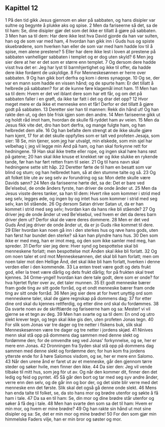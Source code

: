 ## Kapittel 12

1 På den tid gikk Jesus gjennom en aker på sabbaten, og hans disipler var sultne og begynte å plukke aks og spise.
2 Men da fariseerne så det, sa de til ham: Se, dine disipler gjør det som det ikke er tillatt å gjøre på sabbaten.
3 Men han sa til dem: Har dere ikke lest hva David gjorde da han var sulten, han og de som var med ham,
4 hvordan han gikk inn i Guds hus og spiste skuebrødene, som hverken han eller de som var med ham hadde lov til å spise, men alene prestene?
5 Eller har dere ikke lest i loven at prestene på sabbaten vanhelliger sabbaten i templet og er dog uten skyld?
6 Men jeg sier dere at her er det som er større enn templet.
7 Og dersom dere hadde visst hva det er: Jeg har lyst til barmhjertighet og ikke til offer, da hadde dere ikke fordømt de uskyldige.
8 For Menneskesønnen er herre over sabbaten.
9 Og han gikk bort derfra og kom i deres synagoge.
10 Og se, der var en mann som hadde en vissen hånd; og de spurte ham: Er det tillatt å helbrede på sabbaten? for at de kunne føre klagemål imot ham.
11 Men han sa til dem: Hvem er det vel iblant dere som har ett får, og om det på sabbaten faller i en grøft, da ikke tar fatt i det og drar det opp?
12 Hvor meget mere er da ikke et menneske enn et får! Derfor er det tillatt å gjøre godt på sabbaten.
13 Deretter sier han til mannen: Rekk din hånd ut! Og han rakte den ut, og den ble frisk igjen som den andre.
14 Men fariseerne gikk ut og holdt råd imot ham, hvordan de skulle få ryddet ham av veien.
15 Men da Jesus fikk vite det, dro han bort derfra, og mange fulgte ham, og han helbredet dem alle.
16 Og han befalte dem strengt at de ikke skulle gjøre ham kjent,
17 for at det skulle oppfylles som er talt ved profeten Jesaja, som sier:
18 Se, min tjener, som jeg har utvalgt, min elskede, som min sjel har velbehag i; jeg vil legge min Ånd på ham, og han skal forkynne rett for hedningene.
19 Han skal ikke trette eller rope, og ingen skal høre hans røst på gatene;
20 han skal ikke knuse et knekket rør og ikke slukke en rykende tande, før han har ført retten fram til seier.
21 Og til hans navn skal hedningene sette sitt håp.
22 Deretter førte de til ham en besatt som var blind og stum; og han helbredet ham, så at den stumme talte og så.
23 Og alt folket ble ute av seg selv av forundring og sa: Mon dette skulle være Davids sønn?
24 Men da fariseerne hørte det, sa de: Det er bare ved Be'elsebul, de onde ånders fyrste, han driver de onde ånder ut.
25 Men da Jesus visste deres tanker, sa han til dem: Hvert rike som kommer i strid med seg selv, legges øde, og ingen by og intet hus som kommer i strid med seg selv, kan bli stående.
26 Og dersom Satan driver Satan ut, da er han kommet i strid med seg selv; hvordan kan da hans rike bli stående?
27 Og driver jeg de onde ånder ut ved Be'elsebul, ved hvem er det da deres barn driver dem ut? Derfor skal de være deres dommere.
28 Men er det ved Guds Ånd jeg driver de onde ånder ut, da er jo Guds rike kommet til dere.
29 Eller hvordan kan noen gå inn i den sterkes hus og røve hans gods, uten han først har bundet den sterke? så kan han plyndre hans hus.
30 Den som ikke er med meg, han er imot meg, og den som ikke samler med meg, han spreder.
31 Derfor sier jeg dere: Hver synd og bespottelse skal bli menneskene forlatt; men bespottelse mot Ånden skal ikke bli forlatt.
32 Og om noen taler et ord mot Menneskesønnen, det skal bli ham forlatt; men om noen taler mot den Hellige Ånd, det skal ikke bli ham forlatt, hverken i denne verden eller i den kommende.
33 La enten treet være godt og dets frukt god, eller la treet være dårlig og dets frukt dårlig; for på frukten skal treet kjennes.
34 Orme-yngel! hvordan kan dere tale godt, dere som er onde? for hva hjertet flyter over av, det taler munnen.
35 Et godt menneske bærer fram gode ting av sitt gode forråd, og et ondt menneske bærer fram onde ting av sitt onde forråd.
36 Men jeg sier dere at for hvert unyttig ord som menneskene taler, skal de gjøre regnskap på dommens dag;
37 for etter dine ord skal du kjennes rettferdig, og etter dine ord skal du fordømmes.
38 Da svarte noen av de skriftlærde og fariseerne ham og sa: Mester! vi vil gjerne se et tegn av deg.
39 Men han svarte og sa til dem: En ond og utro slekt krever tegn, og tegn skal ikke gis den, uten profeten Jonas tegn.
40 For slik som Jonas var tre dager og tre netter i fiskens buk, slik skal Menneskesønnen være tre dager og tre netter i jordens skjød.
41 Ninives menn skal stå opp på dommens dag sammen med denne slekt og fordømme den; for de omvendte seg ved Jonas' forkynnelse, og se, her er mere enn Jonas.
42 Dronningen fra Syden skal stå opp på dommens dag sammen med denne slekt og fordømme den; for hun kom fra jordens ytterste ende for å høre Salomos visdom, og se, her er mere enn Salomo.
43 Når den urene ånd er faret ut av et menneske, går den gjennom tørre steder og søker hvile, men finner den ikke.
44 Da sier den: Jeg vil vende tilbake til mitt hus, som jeg fór ut av. Og når den kommer dit, finner den det ledig og feid og pyntet.
45 Så går den bort og tar med seg syv andre ånder, verre enn den selv, og de går inn og bor der, og det siste blir verre med det menneske enn det første. Slik skal det også gå denne onde slekt.
46 Mens han enda talte til folket, se, da sto hans mor og brødre utenfor og søkte å få ham i tale.
47 Da sa en til ham: Se, din mor og dine brødre står utenfor og søker å få deg i tale.
48 Men han svarte den som sa det til ham: Hvem er min mor, og hvem er mine brødre?
49 Og han rakte sin hånd ut mot sine disipler og sa: Se, det er min mor og mine brødre!
50 For den som gjør min himmelske Faders vilje, han er min bror og søster og mor.
